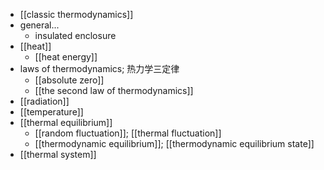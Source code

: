 - [[classic thermodynamics]]
- general...
    - insulated enclosure
- [[heat]]
    - [[heat energy]]
- laws of thermodynamics; 热力学三定律
    - [[absolute zero]]
    - [[the second law of thermodynamics]]
- [[radiation]]
- [[temperature]]
- [[thermal equilibrium]]
    - [[random fluctuation]]; [[thermal fluctuation]]
    - [[thermodynamic equilibrium]]; [[thermodynamic equilibrium state]]
- [[thermal system]]
